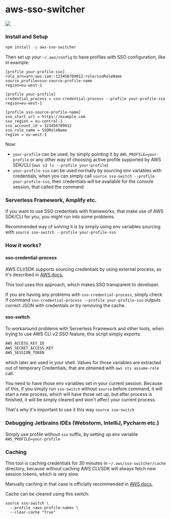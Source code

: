 # aws-sso-switcher
<a href="https://www.npmjs.com/package/aws-sso-switcher">
  <img src="https://img.shields.io/npm/v/aws-sso-switcher.svg" />
</a>

### Install and Setup

```bash
npm install -g aws-sso-switcher
```
Then set up your `~/.aws/config` to have profiles with SSO configuration, like in example:
```
[profile your-profile-sso]
role_arn=arn:aws:iam::123456789012:role/ssoRoleName
source_profile=sso-source-profile-name
region=eu-west-1

[profile your-profile]
credential_process = sso-credential-process --profile your-profile-sso
region=eu-west-1

[profile sso-source-profile-name]
sso_start_url = https://example.com
sso_region = eu-central-1
sso_account_id = 123456789012
sso_role_name = SSORoleName
region = eu-west-1
```

Now:
- `your-profile` can be used, by simply pointing it by `AWS_PROFILE=your-profile` or any other way
  of choosing active profile supported by AWS SDK/CLI (`aws s3 ls --profile your-profile`)
- `your-profile-sso` can be used normally by sourcing env variables with credentials, when you can simply 
  call `source sso-switch --profile your-profile-sso`, then credentials will be available for the console
  session, that called the command
  
### Serverless Framework, Amplify etc.

If you want to use SSO credentials with frameworks, that make use of AWS SDK/CLI for you, you might run into
some problems.

Recommended way of solving it is by simply using env variables sourcing with 
`source sso-switch --profile your-profile-sso`

### How it works?

#### sso-credential-process

AWS CLI/SDK supports sourcing credentials by using external process, as it's described in
[AWS docs.](https://docs.aws.amazon.com/cli/latest/userguide/cli-configure-sourcing-external.html)

This tool uses this approach, which makes SSO transparent to developer.

If you are having any problems with `sso-credential-process`, simply check if command 
`sso-credential-process --profile your-profile-sso` outputs correct JSON with credentials or try removing the cache.

#### sso-switch

To workaround problems with Serverless Framework and other tools, when trying to use AWS CLI v2 SSO feature,
this script simply exports:
```bash
AWS_ACCESS_KEY_ID
AWS_SECRET_ACCESS_KEY
AWS_SESSION_TOKEN
```
which later are used in your shell. Values for those variables are extracted out of temporary Credentials,
that are obtained with `aws sts assume-role` call.

You need to have those env variables set in your current session. Because of this, if you simply run 
`sso-switch` without `source` before command, it will start a new process, which will have those set up, but 
after process is finished, it will be simply cleared and won't affect your current process.

That's why it's important to use it this way `source sso-switch`

### Debugging Jetbrains IDEs (Webstorm, IntelliJ, Pycharm etc.)

Simply use profile without `sso` suffix, by setting up env variable `AWS_PROFILE=your-profile`

### Caching

This tool is caching credentials for 30 minutes in `~/.aws/sso-switcher/cache` directory, because without caching 
AWS CLI/SDK will always fetch new session tokens, which is very slow.

Manually caching in that case is officially recommended in 
[AWS docs.](https://docs.aws.amazon.com/cli/latest/userguide/cli-configure-sourcing-external.html)

Cache can be cleared using this switch:
```
source sso-switch \
  --profile <aws-profile-name> \
  --clear-cache "true"
```